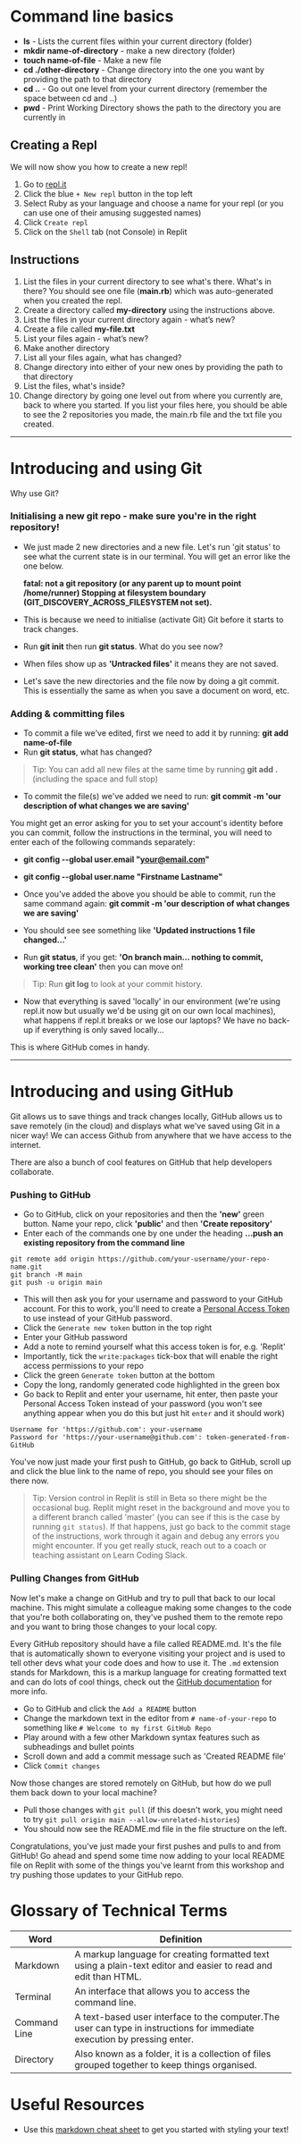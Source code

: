 
# Command line basics 
  
- **ls** - Lists the current files within your current directory (folder)
- **mkdir name-of-directory** - make a new directory (folder)
- **touch name-of-file** - Make a new file
- **cd ./other-directory** - Change directory into the one you want by providing the path to that directory
- **cd ..** - Go out one level from your current directory (remember the space between cd and ..)
- **pwd** - Print Working Directory shows the path to the directory you are currently in

## Creating a Repl
We will now show you how to create a new repl!
1. Go to [repl.it](https://repl.it/)
2. Click the blue `+ New repl` button in the top left
3. Select Ruby as your language and choose a name for your repl (or you can use one of their amusing suggested names)
4. Click `Create repl`
5. Click on the `Shell` tab (not Console) in Replit

## Instructions

1. List the files in your current directory to see what's there. What's in there? You should see one file (**main.rb**) which was auto-generated when you created the repl.
2. Create a directory called **my-directory** using the instructions above.
3. List the files in your current directory again - what’s new?
4. Create a file called **my-file.txt**
5. List your files again - what’s new?
6. Make another directory
7. List all your files again, what has changed?
8. Change directory into either of your new ones by providing the path to that directory
9. List the files, what's inside?
10. Change directory by going one level out from where you currently are, back to where you started. If you list your files here, you should be able to see the 2 repositories you made, the main.rb file and the txt file you created. 

---

# Introducing and using Git 
 

Why use Git?

### Initialising a new git repo - make sure you're in the right repository! 

- We just made 2 new directories and a new file. Let's run 'git status' to see what the current state is in our terminal. You will get an error like the one below. 

  **fatal: not a git repository (or any parent up to mount point /home/runner)
Stopping at filesystem boundary (GIT_DISCOVERY_ACROSS_FILESYSTEM not set).**

- This is because we need to initialise (activate Git) Git before it starts to track changes.

- Run **git init** then run **git status**. What do you see now?
- When files show up as **'Untracked files'** it means they are not saved.
- Let's save the new directories and the file now by doing a git commit. This is essentially the same as when you save a document on word, etc.

### Adding & committing files
- To commit a file we've edited, first we need to add it by running: **git add name-of-file**
- Run **git status**, what has changed?

> Tip: You can add all new files at the same time by running **git add .** (including the space and full stop)

- To commit the file(s) we've added we need to run: **git commit -m 'our description of what changes we are saving'**

You might get an error asking for you to set your account's identity before you can commit, follow the instructions in the terminal, you will need to enter each of the following commands separately:
- **git config --global user.email "your@email.com"** 
- **git config --global user.name "Firstname Lastname"**

- Once you've added the above you should be able to commit, run the same command again: **git commit -m 'our description of what changes we are saving'**
- You should see see something like **'Updated instructions 1 file changed...'**

- Run **git status**, if you get: **'On branch main... nothing to commit, working tree clean'** then you can move on!

> Tip: Run **git log** to look at your commit history.

- Now that everything is saved 'locally' in our environment (we're using repl.it now but usually we'd be using git on our own local machines), what happens if repl.it breaks or we lose our laptops? We have no back-up if everything is only saved locally...

This is where GitHub comes in handy.

---
# Introducing and using GitHub 

Git allows us to save things and track changes locally, GitHub allows us to save remotely (in the cloud) and displays what we've saved using Git in a nicer way! We can access Github from anywhere that we have access to the internet. 

There are also a bunch of cool features on GitHub that help developers collaborate.

### Pushing to GitHub
- Go to GitHub, click on your repositories and then the **'new'** green button. Name your repo, click **'public'** and then **'Create repository'**
- Enter each of the commands one by one under the heading **…push an existing repository from the command line**
```shell
git remote add origin https://github.com/your-username/your-repo-name.git
git branch -M main
git push -u origin main
```
- This will then ask you for your username and password to your GitHub account. For this to work, you'll need to create a [Personal Access Token](https://github.com/settings/tokens) to use instead of your GitHub password.
- Click the `Generate new token` button in the top right
- Enter your GitHub password
- Add a note to remind yourself what this access token is for, e.g. 'Replit'
- Importantly, tick the `write:packages` tick-box that will enable the right access permissions to your repo
- Click the green `Generate token` button at the bottom
- Copy the long, randomly generated code highlighted in the green box
- Go back to Replit and enter your username, hit enter, then paste your Personal Access Token instead of your password (you won't see anything appear when you do this but just hit `enter` and it should work)
```
Username for 'https://github.com': your-username
Password for 'https://your-username@github.com': token-generated-from-GitHub 
```
You've now just made your first push to GitHub, go back to GitHub, scroll up and click the blue link to the name of repo, you should see your files on there now.

> Tip: Version control in Replit is still in Beta so there might be the occasional bug. Replit might reset in the background and move you to a different branch called 'master' (you can see if this is the case by running `git status`). If that happens, just go back to the commit stage of the instructions, work through it again and debug any errors you might encounter. If you get really stuck, reach out to a coach or teaching assistant on Learn Coding Slack.

### Pulling Changes from GitHub
Now let's make a change on GitHub and try to pull that back to our local machine. This might simulate a colleague making some changes to the code that you're both collaborating on, they've pushed them to the remote repo and you want to bring those changes to your local copy.

Every GitHub repository should have a file called README.md. It's the file that is automatically shown to everyone visiting your project and is used to tell other devs what your code does and how to use it. The `.md` extension stands for Markdown, this is a markup language for creating formatted text and can do lots of cool things, check out the [GitHub documentation](https://docs.github.com/en/github/writing-on-github/getting-started-with-writing-and-formatting-on-github/basic-writing-and-formatting-syntax) for more info.
- Go to GitHub and click the `Add a README` button
- Change the markdown text in the editor from `# name-of-your-repo` to something like `# Welcome to my first GitHub Repo`
- Play around with a few other Markdown syntax features such as subheadings and bullet points
- Scroll down and add a commit message such as 'Created README file'
- Click `Commit changes`

Now those changes are stored remotely on GitHub, but how do we pull them back down to your local machine?
- Pull those changes with `git pull` (if this doesn't work, you might need to try `git pull origin main --allow-unrelated-histories`)
- You should now see the README.md file in the file structure on the left.

Congratulations, you've just made your first pushes and pulls to and from GitHub! Go ahead and spend some time now adding to your local README file on Replit with some of the things you've learnt from this workshop and try pushing those updates to your GitHub repo.

# Glossary of Technical Terms
| Word         | Definition                                                                                                               |
| ------------ | ------------------------------------------------------------------------------------------------------------------------ |
| Markdown     | A markup language for creating formatted text using a plain-text editor and easier to read and edit than HTML.           |
| Terminal     | An interface that allows you to access the command line.                                                                 |
| Command Line | A text-based user interface to the computer.The user can type in instructions for immediate execution by pressing enter. |
| Directory    | Also known as a folder, it is a collection of files grouped together to keep things organised.                           |


# Useful Resources

- Use this [markdown cheat sheet](https://www.markdownguide.org/cheat-sheet/) to get you started with styling your text! 
